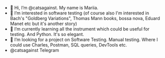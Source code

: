 - 👋 Hi, I’m @catsagainst. My name is Mariia. 
- 👀 I’m interested in software testing (of course also I'm interested in Bach's "Goldberg Variations", Thomas Mann books, bossa nova, Eduard Manet etc but it's another story)
- 🌱 I’m currently learning all the instrument which could be useful for testing. And Python. It's so elegant.
- 💞️ I’m looking for a project on Software Testing. Manual testing. Where I could use Charles, Postman, SQL queries, DevTools etc.
-  @catsagainst Telegram

<!---
catsagainst/catsagainst is a ✨ special ✨ repository because its `README.md` (this file) appears on your GitHub profile.
You can click the Preview link to take a look at your changes.
--->
